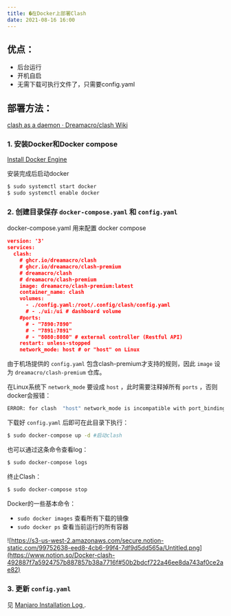 ```yaml
---
title: �在Docker上部署Clash
date: 2021-08-16 16:00
---
```


## 优点： 

- 后台运行
- 开机自启
- 无需下载可执行文件了，只需要config.yaml

## 部署方法：

[clash as a daemon · Dreamacro/clash Wiki](https://github.com/Dreamacro/clash/wiki/clash-as-a-daemon#docker)

### 1. 安装Docker和Docker compose

[Install Docker Engine](https://docs.docker.com/engine/install/)

安装完成后启动docker

```bash
$ sudo systemctl start docker
$ sudo systemctl enable docker
```

### 2. 创建目录保存 `docker-compose.yaml` 和 `config.yaml`

docker-compose.yaml 用来配置 docker compose

```json
version: '3'
services:
  clash:
    # ghcr.io/dreamacro/clash
    # ghcr.io/dreamacro/clash-premium
    # dreamacro/clash
    # dreamacro/clash-premium
    image: dreamacro/clash-premium:latest
    container_name: clash
    volumes:
      - ./config.yaml:/root/.config/clash/config.yaml
      # - ./ui:/ui # dashboard volume
    #ports:
      # - "7890:7890"
      # - "7891:7891"
      # - "8080:8080" # external controller (Restful API)
    restart: unless-stopped
    network_mode: host # or "host" on Linux
```

由于机场提供的 `config.yaml` 包含clash-premium才支持的规则，因此 `image` 设为 `dreamacro/clash-premium` 仓库。

在Linux系统下 `network_mode` 要设成 `host` ，此时需要注释掉所有 `ports` ，否则docker会报错：

```bash
ERROR: for clash  "host" network_mode is incompatible with port_bindings
```

下载好 `config.yaml` 后即可在此目录下执行：

```bash
$ sudo docker-compose up -d #启动clash
```

也可以通过这条命令查看log：

```bash
$ sudo docker-compose logs
```

终止Clash：

```bash
$ sudo docker-compose stop
```

Docker的一些基本命令：

- `sudo docker images` 查看所有下载的镜像
- `sudo docker ps` 查看当前运行的所有容器

![https://s3-us-west-2.amazonaws.com/secure.notion-static.com/99752638-eed8-4cb6-99f4-7df9d5dd565a/Untitled.png](https://www.notion.so/Docker-clash-492887f7a5924757b887857b38a7716f#50b2bdcf722a46ee8da743af0ce2ae82)

### 3. 更新 `config.yaml`

见 [Manjaro Installation Log
](https://lxh21k.github.io/2020/12/Manjaro-Installation-Log).